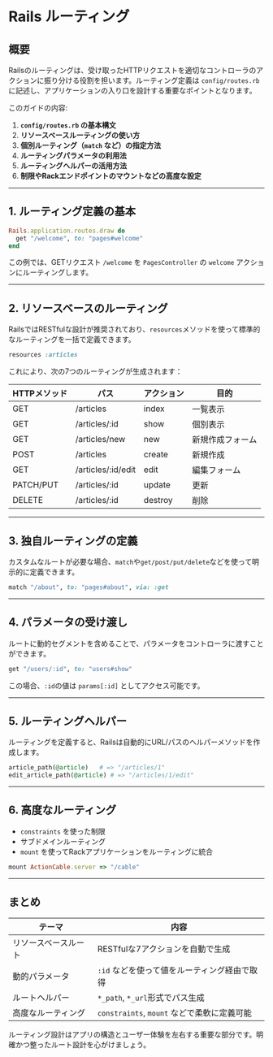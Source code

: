 # Rails ルーティング

## 概要
Railsのルーティングは、受け取ったHTTPリクエストを適切なコントローラのアクションに振り分ける役割を担います。ルーティング定義は `config/routes.rb` に記述し、アプリケーションの入り口を設計する重要なポイントとなります。

このガイドの内容:

1. **`config/routes.rb` の基本構文**
2. **リソースベースルーティングの使い方**
3. **個別ルーティング（`match` など）の指定方法**
4. **ルーティングパラメータの利用法**
5. **ルーティングヘルパーの活用方法**
6. **制限やRackエンドポイントのマウントなどの高度な設定**

---

## 1. ルーティング定義の基本
```ruby
Rails.application.routes.draw do
  get "/welcome", to: "pages#welcome"
end
```
この例では、GETリクエスト `/welcome` を `PagesController` の `welcome` アクションにルーティングします。

---

## 2. リソースベースのルーティング
RailsではRESTfulな設計が推奨されており、`resources`メソッドを使って標準的なルーティングを一括で定義できます。

```ruby
resources :articles
```
これにより、次の7つのルーティングが生成されます：

| HTTPメソッド | パス             | アクション  | 目的             |
|--------------|------------------|-------------|------------------|
| GET          | /articles        | index       | 一覧表示         |
| GET          | /articles/:id    | show        | 個別表示         |
| GET          | /articles/new    | new         | 新規作成フォーム |
| POST         | /articles        | create      | 新規作成         |
| GET          | /articles/:id/edit | edit      | 編集フォーム     |
| PATCH/PUT    | /articles/:id    | update      | 更新             |
| DELETE       | /articles/:id    | destroy     | 削除             |

---

## 3. 独自ルーティングの定義
カスタムなルートが必要な場合、`match`や`get/post/put/delete`などを使って明示的に定義できます。

```ruby
match "/about", to: "pages#about", via: :get
```

---

## 4. パラメータの受け渡し
ルートに動的セグメントを含めることで、パラメータをコントローラに渡すことができます。

```ruby
get "/users/:id", to: "users#show"
```
この場合、`:id`の値は `params[:id]` としてアクセス可能です。

---

## 5. ルーティングヘルパー
ルーティングを定義すると、Railsは自動的にURL/パスのヘルパーメソッドを作成します。

```ruby
article_path(@article)   # => "/articles/1"
edit_article_path(@article) # => "/articles/1/edit"
```

---

## 6. 高度なルーティング
- `constraints` を使った制限
- サブドメインルーティング
- `mount` を使ってRackアプリケーションをルーティングに統合

```ruby
mount ActionCable.server => "/cable"
```

---

## まとめ
| テーマ                    | 内容                                          |
|---------------------------|-----------------------------------------------|
| リソースベースルート      | RESTfulな7アクションを自動で生成             |
| 動的パラメータ           | `:id` などを使って値をルーティング経由で取得 |
| ルートヘルパー           | `*_path`, `*_url`形式でパス生成               |
| 高度なルーティング        | `constraints`, `mount` などで柔軟に定義可能   |

ルーティング設計はアプリの構造とユーザー体験を左右する重要な部分です。明確かつ整ったルート設計を心がけましょう。

